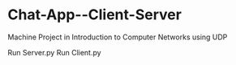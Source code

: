 # Chat-App--Client-Server
Machine Project in Introduction to Computer Networks using UDP

Run Server.py
Run Client.py


